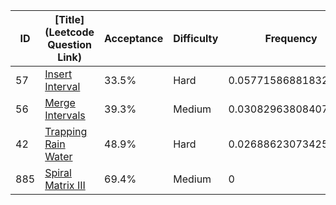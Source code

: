 |ID|[Title](Leetcode Question Link)|Acceptance|Difficulty|Frequency|
|----|-----|----|---|---|
|57|[Insert Interval]( https://leetcode.com/problems/insert-interval)|33.5%|Hard|0.05771586881832742|
|56|[Merge Intervals]( https://leetcode.com/problems/merge-intervals)|39.3%|Medium|0.030829638084076787|
|42|[Trapping Rain Water]( https://leetcode.com/problems/trapping-rain-water)|48.9%|Hard|0.02688623073425064|
|885|[Spiral Matrix III]( https://leetcode.com/problems/spiral-matrix-iii)|69.4%|Medium|0|
